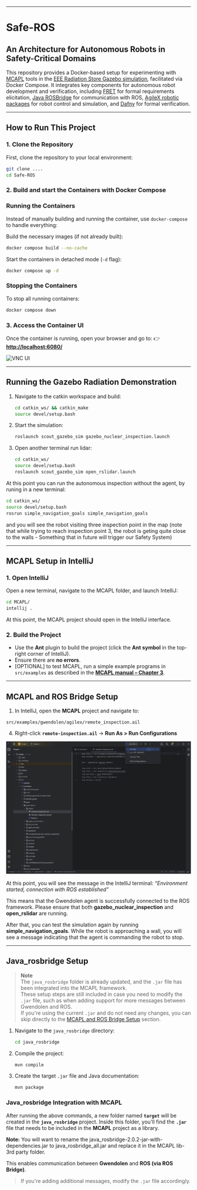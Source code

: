 
---

# **Safe-ROS**  
An Architecture for Autonomous Robots in Safety-Critical Domains
---

This repository provides a Docker-based setup for experimenting with [MCAPL](https://github.com/mcapl/mcapl) tools in the [EEE Radiation Store Gazebo simulation](https://github.com/EEEManchester/gazebo_radiation_plugin), facilitated via Docker Compose. It integrates key components for autonomous robot development and verification, including [FRET](https://github.com/NASA-SW-VnV/fret) for formal requirements elicitation, [Java ROSBridge](https://github.com/h2r/java_rosbridge) for communication with ROS, [AgileX robotic packages](https://github.com/agilexrobotics/scout_ros) for robot control and simulation, and [Dafny](https://dafny.org/) for formal verification.



---

## **How to Run This Project**  

### **1. Clone the Repository**  
First, clone the repository to your local environment:  

```sh
git clone ....
cd Safe-ROS
```

### **2. Build and start the Containers with Docker Compose**  
### Running the Containers
Instead of manually building and running the container, use `docker-compose` to handle everything:

Build the necessary images (if not already built):

```sh
docker compose build --no-cache
```

Start the containers in detached mode (`-d` flag):
```sh
docker compose up -d
```

### Stopping the Containers
To stop all running containers:

```sh
docker compose down
```



<!--
### **2. Build the Docker Image**  
Use one of the following commands to build your Docker image:  

#### **Using `docker build`**
```sh
docker build -t YOUR_IMAGE_NAME:YOUR_IMAGE_TAG .
```

#### **Using `docker buildx` (for different architectures)**
- **For amd64**  
  ```sh
  docker buildx build --platform=linux/amd64 --progress=plain -t YOUR_IMAGE_NAME:YOUR_IMAGE_TAG .
  ```
- **For arm64**  
  ```sh
  docker buildx build --platform=linux/arm64 --progress=plain -t YOUR_IMAGE_NAME:YOUR_IMAGE_TAG .
  ```

> Replace `YOUR_IMAGE_NAME` and `YOUR_IMAGE_TAG` with your preferred image name and tag.

#### **Example (What I'm Running)**
```sh
docker buildx build --platform=linux/amd64 --progress=plain -t ros-noetic:radiation-storage .
```

---

### **3. Run the Docker Container**  
Start the container and expose it on port **6080**:

```sh
docker run -p 6080:80 --security-opt seccomp=unconfined --shm-size=512m --name YOUR_CONTAINER_NAME IMAGE:VERSION
```

> Replace `YOUR_CONTAINER_NAME` with your desired container name.

#### **Example (What I'm Running)**
```sh
docker run -p 6080:80 --security-opt seccomp=unconfined --shm-size=512m --name radiation-storage ros-noetic:radiation-storage
```

-->

### **3. Access the Container UI**  
Once the container is running, open your browser and go to:
👉 **[http://localhost:6080/](http://localhost:6080/)**  

![VNC UI](localhost-6080.png)

---

## **Running the Gazebo Radiation Demonstration**  


1. Navigate to the catkin workspace and build:  
   ```sh
   cd catkin_ws/ && catkin_make
   source devel/setup.bash
   ```

2. Start the simulation:  
   ```sh
   roslaunch scout_gazebo_sim gazebo_nuclear_inspection.launch
   ```

3. Open another terminal run lidar:  
   ```sh
   cd catkin_ws/
   source devel/setup.bash
   roslaunch scout_gazebo_sim open_rslidar.launch
   ```

At this point you can run the autonomous inspection without the agent, by runing in a new terminal:
   ```sh
   cd catkin_ws/
   source devel/setup.bash
   rosrun simple_navigation_goals simple_navigation_goals
   ```
and you will see the robot visiting three inspection point in the map (note that while trying to reach inspection point 3, the robot is geting quite close to the walls - Something that in future will trigger our Safety System)

---

## **MCAPL Setup in IntelliJ**  

### **1. Open IntelliJ**
Open a new terminal, navigate to the MCAPL folder, and launch IntelliJ:  
```sh
cd MCAPL/
intellij .
```
At this point, the MCAPL project should open in the IntelliJ interface.

### **2. Build the Project**
- Use the **Ant** plugin to build the project (click the **Ant symbol** in the top-right corner of IntelliJ).  
- Ensure there are **no errors**.
- [OPTIONAL] to test MCAPL, run a simple example programs in `src/examples` as described in the **[MCAPL manual – Chapter 3](https://github.com/mcapl/mcapl/tree/master/doc/manual)**.

---

## **MCAPL and ROS Bridge Setup**  

1.  In IntelliJ, open the **MCAPL** project and navigate to:  
   ```
   src/examples/gwendolen/agilex/remote_inspection.ail
   ```
4. Right-click **`remote-inspection.ail`** → **Run As > Run Configurations**  

![IntelliJ](Intellij.png)

At this point, you will see the message in the IntelliJ terminal: *“Environment started, connection with ROS established”*

This means that the Gwendolen agent is successfully connected to the ROS framework. Please ensure that both **gazebo_nuclear_inspection** and **open_rslidar** are running.

After that, you can test the simulation again by running **simple_navigation_goals**. While the robot is approaching a wall, you will see a message indicating that the agent is commanding the robot to stop.

---

## **Java_rosbridge Setup**  

> **Note**  
> The `java_rosbridge` folder is already updated, and the `.jar` file has been integrated into the MCAPL framework.  
> These setup steps are still included in case you need to modify the `.jar` file, such as when adding support for more messages between Gwendolen and ROS.  
> If you're using the current `.jar` and do not need any changes, you can skip directly to the [MCAPL and ROS Bridge Setup](#mcapl-and-ros-bridge-setup) section.


1. Navigate to the `java_rosbridge` directory:  
   ```sh
   cd java_rosbridge
   ```

2. Compile the project:  
   ```sh
   mvn compile
   ```

3. Create the target `.jar` file and Java documentation:  
   ```sh
   mvn package
   ```

### **Java_rosbridge Integration with MCAPL**
After running the above commands, a new folder named **`target`** will be created in the **`java_rosbridge`** project. Inside this folder, you'll find the **`.jar`** file that needs to be included in the **MCAPL** project as a library.  

**Note:** You will want to rename the java_rosbridge-2.0.2-jar-with-dependencies.jar to java_rosbridge_all.jar and replace it in the MCAPL lib-3rd party folder.

This enables communication between **Gwendolen** and **ROS (via ROS Bridge)**.  
> If you're adding additional messages, modify the `.jar` file accordingly.


